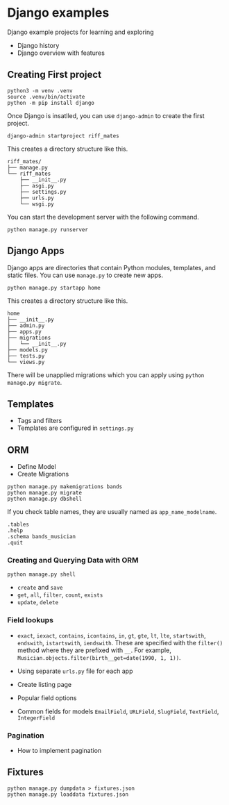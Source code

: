 # Django examples

Django example projects for learning and exploring

- Django history
- Django overview with features

## Creating First project

```shell
python3 -m venv .venv
source .venv/bin/activate
python -m pip install django
```
Once Django is insatlled, you can use `django-admin` to create the first project.

```shell
django-admin startproject riff_mates
```

This creates a directory structure like this.

```
riff_mates/
├── manage.py
└── riff_mates
    ├── __init__.py
    ├── asgi.py
    ├── settings.py
    ├── urls.py
    └── wsgi.py
```

You can start the development server with the following command.

```shell
python manage.py runserver
```

## Django Apps

Django apps are directories that contain Python modules, templates, and static files.  You can use `manage.py` to create new apps.

```shell
python manage.py startapp home
```

This creates a directory structure like this.

```
home
├── __init__.py
├── admin.py
├── apps.py
├── migrations
│   └── __init__.py
├── models.py
├── tests.py
└── views.py
``` 

There will be unapplied migrations which you can apply using `python manage.py migrate`.

## Templates

- Tags and filters
- Templates are configured in `settings.py`

## ORM

- Define Model
- Create Migrations

```shell
python manage.py makemigrations bands
python manage.py migrate
python manage.py dbshell
```

If you check table names, they are usually named as `app_name_modelname`.

```shell
.tables
.help
.schema bands_musician
.quit
```

### Creating and Querying Data with ORM

```shell
python manage.py shell
```

- `create` and `save`
- `get`, `all`, `filter`, `count`, `exists`
- `update`, `delete`

### Field lookups

- `exact`, `iexact`, `contains`, `icontains`, `in`, `gt`, `gte`, `lt`, `lte`, `startswith`, `endswith`, `istartswith`, `iendswith`. These are specified with the `filter()` method where they are prefixed with `__`. For example, `Musician.objects.filter(birth__get=date(1990, 1, 1))`.

- Using separate `urls.py` file for each app
- Create listing page
- Popular field options
- Common fields for models `EmailField`, `URLField`, `SlugField`, `TextField`, `IntegerField`

### Pagination

- How to implement pagination

## Fixtures

```shell
python manage.py dumpdata > fixtures.json
python manage.py loaddata fixtures.json
```
